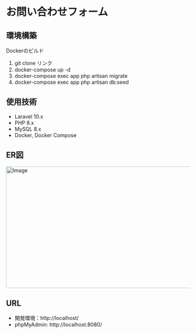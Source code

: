# お問い合わせフォーム

## 環境構築
Dockerのビルド

1. git clone リンク
2. docker-compose up -d
3. docker-compose exec app php artisan migrate
4. docker-compose exec app php artisan db:seed

## 使用技術
- Laravel 10.x
- PHP 8.x
- MySQL 8.x
- Docker, Docker Compose

## ER図
<img width="918" height="332" alt="Image" src="https://github.com/user-attachments/assets/70635f27-39ef-49d8-8146-975536f05445" />

## URL
- 開発環境：http://localhost/
- phpMyAdmin: http://localhost:8080/
